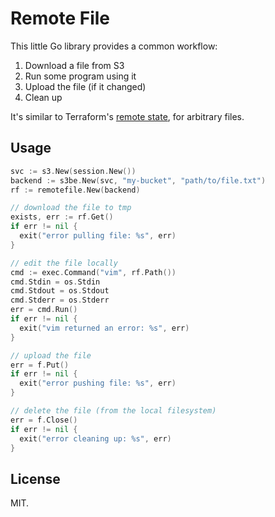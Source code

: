 # Remote File

This little Go library provides a common workflow:

1. Download a file from S3
2. Run some program using it
3. Upload the file (if it changed)
4. Clean up

It's similar to Terraform's [remote state][rs], for arbitrary files.


## Usage

```go
svc := s3.New(session.New())
backend := s3be.New(svc, "my-bucket", "path/to/file.txt")
rf := remotefile.New(backend)

// download the file to tmp
exists, err := rf.Get()
if err != nil {
  exit("error pulling file: %s", err)
}

// edit the file locally
cmd := exec.Command("vim", rf.Path())
cmd.Stdin = os.Stdin
cmd.Stdout = os.Stdout
cmd.Stderr = os.Stderr
err = cmd.Run()
if err != nil {
  exit("vim returned an error: %s", err)
}

// upload the file
err = f.Put()
if err != nil {
  exit("error pushing file: %s", err)
}

// delete the file (from the local filesystem)
err = f.Close()
if err != nil {
  exit("error cleaning up: %s", err)
}
```

## License

MIT.


[rs]: https://www.terraform.io/docs/state/remote/index.html

